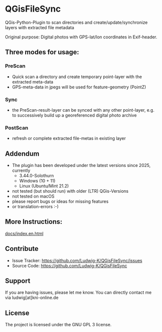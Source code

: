 # QGisFileSync #

QGis-Python-Plugin to scan directories and create/update/synchronize layers with extracted file metadata


Original purpose:
Digital photos with GPS-lat/lon coordinates in Exif-header.

## Three modes for usage: ##

### PreScan ###
- Quick scan a directory and create temporary point-layer with the extracted meta-data
- GPS-meta-data in jpegs will be used for feature-geometry (PointZ)

### Sync ###
- the PreScan-result-layer can be synced with any other point-layer, e.g. to successively build up a georeferenced digital photo archive

### PostScan ###
- refresh or complete extracted file-metas in existing layer

## Addendum ##
- The plugin has been developed under the latest versions since 2025, currently
  - 3.44.0-Solothurn
  - Windows (10 + 11)
  - Linux (Ubuntu/Mint 21.2)
- not tested (but should run) with older (LTR) QGis-Versions
- not tested on macOS
- please report bugs or ideas for missing features 
- or translation-errors :-)



## More Instructions: ##
[docs/index.en.html](https://htmlpreview.github.io/?https://github.com/Ludwig-K/QGisFileSync/blob/main/docs/index.en.html)


## Contribute ##
- Issue Tracker: https://github.com/Ludwig-K/QGisFileSync/issues
- Source Code: https://github.com/Ludwig-K/QGisFileSync

## Support ##
If you are having issues, please let me know.
You can directly contact me via ludwig[at]kni-online.de

## License ##
The project is licensed under the GNU GPL 3 license.